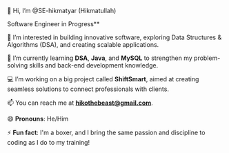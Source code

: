 👋 Hi, I’m @SE-hikmatyar (Hikmatullah)

 Software Engineer in Progress**

👀 I’m interested in building innovative software, exploring Data Structures & Algorithms (DSA), and creating scalable applications.

🌱 I’m currently learning **DSA**, **Java**, and **MySQL** to strengthen my problem-solving skills and back-end development knowledge.

💻 I’m working on a big project called **ShiftSmart**, aimed at creating seamless solutions to connect professionals with clients.

📫 You can reach me at **hikothebeast@gmail.com**.

😄 **Pronouns**: He/Him

⚡ **Fun fact**: I'm a boxer, and I bring the same passion and discipline to coding as I do to my training!
